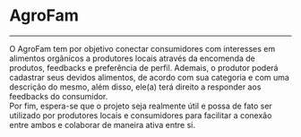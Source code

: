 # AgroFam
---

O AgroFam tem por objetivo conectar consumidores com interesses em alimentos orgânicos a produtores locais através da encomenda de produtos, feedbacks e preferência de perfil. Ademais, o produtor poderá cadastrar seus devidos alimentos, de acordo com sua categoria e com uma descrição do mesmo, além disso, ele(a) terá direito a responder aos feedbacks do consumidor.\
Por fim, espera-se que o projeto seja realmente útil e possa de fato ser utilizado por produtores locais e consumidores para facilitar a conexão entre ambos e colaborar de maneira ativa entre si.